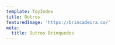 ```yaml
---
template: ToyIndex
title: Outros
featuredImage: 'https://brincadeira.co/'
meta:
  title: Outros Brinquedos
---
```

